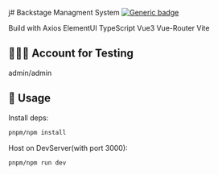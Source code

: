 j# Backstage Managment System
[![Generic badge](https://img.shields.io/badge/MadeWith-Vue3|TS|Vite-<COLOR>.svg)](https://github.com/Alexie7777/backstage-system/) 

Build with Axios ElementUI TypeScript Vue3 Vue-Router Vite

## 👨🏼‍💻 Account for Testing
admin/admin

## 📖 Usage
Install deps:
```bash
pnpm/npm install
```
Host on DevServer(with port 3000): 
```bash
pnpm/npm run dev
```
